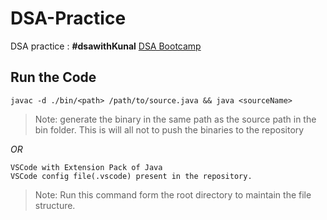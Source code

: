 # DSA-Practice
DSA practice : **#dsawithKunal** [DSA Bootcamp](https://github.com/kunal-kushwaha/DSA-Bootcamp-Java)


## Run the Code
```
javac -d ./bin/<path> /path/to/source.java && java <sourceName>
```
>Note: generate the binary in the same path as the source path in the bin folder. This is will all not to push the binaries to the repository

*OR*

```
VSCode with Extension Pack of Java
VSCode config file(.vscode) present in the repository.
``` 

>Note: Run this command form the root directory to maintain the file structure.
